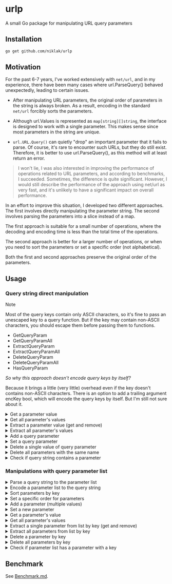 # urlp
A small Go package for manipulating URL query parameters


## Installation

```bash
go get github.com/niklak/urlp
```


## Motivation

For the past 6-7 years, I've worked extensively with `net/url`, and in my experience, 
there have been many cases where url.ParseQuery() behaved unexpectedly, leading to certain issues.

- After manipulating URL parameters, the original order of parameters in the string is always broken.  As a result, encoding in the standard `net/url` forcibly sorts the parameters.

- Although url.Values is represented as `map[string][]string`, the interface is designed to work with a single parameter. This makes sense since most parameters in the string are unique.

- `url.URL.Query()` can quietly "drop" an important parameter that it fails to parse. Of course, it's rare to encounter such URLs, but they do still exist. Therefore, it is better to use url.ParseQuery(), as this method will at least return an error.


>I won't lie, I was also interested in improving the performance of operations related to URL parameters, and according to benchmarks, I succeeded. Sometimes, the difference is quite significant. However, I would still describe the performance of the approach using net/url as very fast, and it's unlikely to have a significant impact on overall performance.

In an effort to improve this situation, I developed two different approaches. The first involves directly manipulating the parameter string. The second involves parsing the parameters into a slice instead of a map.

The first approach is suitable for a small number of operations, where the decoding and encoding time is less than the total time of the operations.

The second approach is better for a larger number of operations, or when you need to sort the parameters or set a specific order (not alphabetical).

Both the first and second approaches preserve the original order of the parameters.


## Usage

### Query string direct manipulation

> [!NOTE]
> Most of the query keys contain only ASCII characters, so it's fine to pass an unescaped key to a query function.
> But if the key may contain non-ASCII characters, you should escape them before passing them to functions.
> - GetQueryParam
> - GetQueryParamAll
> - ExtractQueryParam
> - ExtractQueryParamAll
> - DeleteQueryParam
> - DeleteQueryParamAll
> - HasQueryParam
>
> *So why this approach doesn't encode query keys by itself?* 
>
> Because it brings a little (very little) overhead even if the key doesn't contains non-ASCII characters.
> There is an option to add a trailing argument encKey bool, which will encode the query keys by itself. But I'm still not sure about it.

<details>
<summary>Get a parameter value</summary>

```go

rawURL := "https://example.com?a=1&b=2&%D0%BA%D0%BB%D1%8E%D1%87=%D0%B7%D0%BD%D0%B0%D1%87%D0%B5%D0%BD%D0%BD%D1%8F"
u, err := url.Parse(rawURL)
if err != nil {
    panic(err)
}
val, err := GetQueryParam(u.RawQuery, "a")
if err != nil {
    // handle this error
    fmt.Println("Error:", err)
}
fmt.Println(val)

// if the key contains non-ASCII characters, you must encode it before calling GetQueryParam
val, err = GetQueryParam(u.RawQuery, url.QueryEscape("ключ"))
if err != nil {
    fmt.Println("Error:", err)
}
fmt.Println(val)
```

</details>


<details>
<summary>Get all parameter's values</summary>

```go
u, err := url.Parse("https://example.com?a=1&b=2&a=3&c=4")
if err != nil {
    panic(err)
}
values, err := GetQueryParamAll(u.RawQuery, "a")
if err != nil {
    // handle this error
    log.Println("Error:", err)
}
fmt.Println(values)

```

</details>


<details>
<summary>Extract a parameter value (get and remove)</summary>

```go
u, err := url.Parse("https://example.com?a=1&b=2")
if err != nil {
    panic(err)
}
val, err := ExtractQueryParam(&u.RawQuery, "a")
if err != nil {
    // handle this error
    log.Println("Error:", err)
}
fmt.Println(val)
// url was modified
fmt.Println(u)
```

</details>


<details>
<summary>Extract all parameter's values</summary>

```go
u, err := url.Parse("https://example.com?a=1&b=2&a=3&c=4")
if err != nil {
    panic(err)
}
values, err := ExtractQueryParamAll(&u.RawQuery, "a")
if err != nil {
    // handle this error
    log.Println("Error:", err)
}
fmt.Println(values)
// url was modified
fmt.Println(u)
```

</details>

<details>
<summary>Add a query parameter</summary>


```go
u, err := url.Parse("https://example.com?a=1&b=2")
if err != nil {
    panic(err)
}
AddQueryParam(&u.RawQuery, "c", "3", "4")

fmt.Println(u)
```

</details>


<details>
<summary>Set a query parameter</summary>

```go
u, err := url.Parse("https://example.com?a=1&b=2&a=3&b=4")
if err != nil {
    panic(err)
}
SetQueryParam(&u.RawQuery, "b", "5")
fmt.Println(u)
```

</details>


<details>
<summary>Delete a single value of query parameter</summary>

```go
u, err := url.Parse("https://example.com?a=1&b=2&a=3&b=4")
if err != nil {
    panic(err)
}
DeleteQueryParam(&u.RawQuery, "a")

fmt.Println(u)
```

</details>


<details>
<summary>Delete all parameters with the same name</summary>

```go
u, err := url.Parse("https://example.com?a=1&b=2&a=3&b=4")
if err != nil {
    panic(err)
}
DeleteQueryParamAll(&u.RawQuery, "a")

fmt.Println(u)
```

</details>


<details>
<summary>Check if query string contains a parameter</summary>

```go
u, err := url.Parse("https://example.com?a=1&b=2")
if err != nil {
    panic(err)
}

fmt.Println("a:", HasQueryParam(u.RawQuery, "a"))
fmt.Println("c:", HasQueryParam(u.RawQuery, "c"))
```

</details>

### Manipulations with query parameter list

<details>
<summary>Parse a query string to the parameter list</summary>

```go
u, err := url.Parse(`https://example.com/?q=100%25+truth&a=1&b=2`)
if err != nil {
    panic(err)
}
params, err := ParseQuery(u.RawQuery)
if err != nil {
    fmt.Println("Error:", err)
}
fmt.Printf("%+v\n", params)
```

</details>

<details>
<summary>Encode a parameter list to the query string</summary>

```go
u, err := url.Parse(`https://example.com/`)
if err != nil {
    panic(err)
}
params := Params{{"q", "100% truth"}, {"a", "1"}, {"b", "2"}}

u.RawQuery = params.Encode()

fmt.Println(u)
```

</details>


<details>
<summary>Sort parameters by key</summary>

```go
u, err := url.Parse(`https://example.com/?q=100%25+truth&a=1&b=2`)
if err != nil {
    panic(err)
}
params, err := ParseQuery(u.RawQuery)
if err != nil {
    fmt.Println("Error:", err)
}
params.Sort()
u.RawQuery = params.Encode()
fmt.Println(u)
```

</details>


<details>
<summary>Set a specific order for parameters</summary>

```go
u, err := url.Parse(`https://example.com/?q=100%25+truth&a=1&b=2&d=4&c=3`)
if err != nil {
    panic(err)
}
params, err := ParseQuery(u.RawQuery)
if err != nil {
    fmt.Println("Error:", err)
}
params.SetOrder("q", "d", "c", "b", "a")
u.RawQuery = params.Encode()
fmt.Println(u)
```

</details>


<details>
<summary>Add a parameter (multiple values)</summary>

```go
u, err := url.Parse(`https://example.com/?q=100%25+truth&a=1&b=2`)
if err != nil {
    panic(err)
}
params, err := ParseQuery(u.RawQuery)
if err != nil {
    fmt.Println("Error:", err)
}
params.Add("c", "3", "4")
u.RawQuery = params.Encode()
fmt.Println(u)
```

</details>


<details>
<summary>Set a new parameter</summary>

```go
u, err := url.Parse(`https://example.com/?q=100%25+truth&a=1&b=2&c=3&b=4`)
if err != nil {
    panic(err)
}
params, err := ParseQuery(u.RawQuery)
if err != nil {
    fmt.Println("Error:", err)
}
params.Set("b", "5")
u.RawQuery = params.Encode()
fmt.Println(u)
```

</details>


<details>
<summary>Get a parameter's value</summary>

```go
u, err := url.Parse(`https://example.com/?q=100%25+truth&a=1&b=2`)
if err != nil {
    panic(err)
}
params, err := ParseQuery(u.RawQuery)
if err != nil {
    fmt.Println("Error:", err)
}
val := params.Get("b")
fmt.Println(val)
```
</details>


<details>
<summary>Get all parameter's values</summary>

```go
u, err := url.Parse(`https://example.com/?q=100%25+truth&a=1&b=2&a=3`)
if err != nil {
    panic(err)
}
params, err := ParseQuery(u.RawQuery)
if err != nil {
    fmt.Println("Error:", err)
}
values := params.GetAll("a")
fmt.Println(values)
```

</details>

<details>
<summary>Extract a single parameter from list by key (get and remove)</summary>

```go
u, err := url.Parse(`https://example.com/?q=100%25+truth&a=1&b=2&a=3`)
if err != nil {
    panic(err)
}
params, err := ParseQuery(u.RawQuery)
if err != nil {
    fmt.Println("Error:", err)
}
val := params.Extract("a")
u.RawQuery = params.Encode()

fmt.Println(val)
fmt.Println(u)
```

</details>

<details>
<summary>Extract all parameters from list by key</summary>

```go
u, err := url.Parse(`https://example.com/?q=100%25+truth&a=1&b=2&a=3`)
if err != nil {
    panic(err)
}
params, err := ParseQuery(u.RawQuery)
if err != nil {
    fmt.Println("Error:", err)
}
values := params.ExtractAll("a")
u.RawQuery = params.Encode()

fmt.Println(values)
fmt.Println(u)
```

</details>

<details>
<summary>Delete a parameter by key</summary>

```go
u, err := url.Parse(`https://example.com/?q=100%25+truth&a=1&b=2&a=3`)
if err != nil {
    panic(err)
}
params, err := ParseQuery(u.RawQuery)
if err != nil {
    fmt.Println("Error:", err)
}
params.Delete("a")
u.RawQuery = params.Encode()
fmt.Println(u)
```

</details>

<details>
<summary>Delete all parameters by key</summary>

```go
u, err := url.Parse(`https://example.com/?q=100%25+truth&a=1&b=2&a=3`)
if err != nil {
    panic(err)
}
params, err := ParseQuery(u.RawQuery)
if err != nil {
    fmt.Println("Error:", err)
}
params.DeleteAll("a")
u.RawQuery = params.Encode()
fmt.Println(u)

```

</details>


<details>
<summary>Check if parameter list has a parameter with a key</summary>

```go
u, err := url.Parse(`https://example.com/?q=100%25+truth&a=1&b=2`)
if err != nil {
    panic(err)
}
params, err := ParseQuery(u.RawQuery)
if err != nil {
    fmt.Println("Error:", err)
}
fmt.Println(params.Has("a"))
fmt.Println(params.Has("c"))
```

</details>

## Benchmark

See [Benchmark.md](./Benchmark.md).